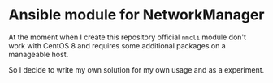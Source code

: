 Ansible module for NetworkManager
=================================

At the moment when I create this repository official `nmcli` module
don't work with CentOS 8 and requires some additional packages on a
manageable host.

So I decide to write my own solution for my own usage and as a
experiment.
